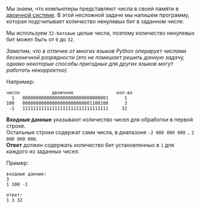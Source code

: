 Мы знаем, что компьютеры представляют числа в своей памяти в
[двоичной системе](https://ru.wikipedia.org/wiki/%D0%94%D0%B2%D0%BE%D0%B8%D1%87%D0%BD%D0%B0%D1%8F_%D1%81%D0%B8%D1%81%D1%82%D0%B5%D0%BC%D0%B0_%D1%81%D1%87%D0%B8%D1%81%D0%BB%D0%B5%D0%BD%D0%B8%D1%8F).
В этой несложной задаче мы напишем программу, которая подсчитывает количество ненулевых бит в заданном числе.

Мы используем `32-битовые` целые числа, поэтому количество ненулевых бит может быть от `0` до `32`.

_Заметим, что в отличие от многих языков Python оперирует числами бесконечной разрядности
(это не помешает решить данную задачу, однако некоторые способы пригодные для других языков могут работать некорректно)._

Например:

    число            двоичное                кол-во
      1   00000000000000000000000000000001      1
    100   00000000000000000000000001100100      3
     -1   11111111111111111111111111111111     32

**Входные данные** указывают количество чисел для обработки в первой строке.  
Остальные строки содержат сами числа, в диапазоне `-2 000 000 000` .. `2 000 000 000`.  
**Ответ** должен содержать количество бит установленных в `1` для каждого из заданных чисел.

Пример:

    входные данные:
    3
    1 100 -1
    
    ответ:
    1 3 32
